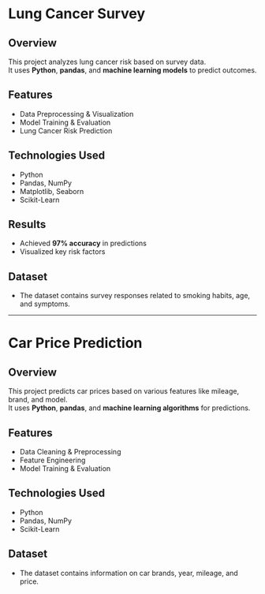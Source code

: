 # Lung Cancer Survey 

##  Overview  
This project analyzes lung cancer risk based on survey data.  
It uses **Python**, **pandas**, and **machine learning models** to predict outcomes.

## Features  
- Data Preprocessing & Visualization  
- Model Training & Evaluation  
- Lung Cancer Risk Prediction  

## Technologies Used  
- Python  
- Pandas, NumPy  
- Matplotlib, Seaborn  
- Scikit-Learn  

##  Results  
- Achieved **97% accuracy** in predictions  
- Visualized key risk factors  

##  Dataset  
- The dataset contains survey responses related to smoking habits, age, and symptoms.  


---

#  Car Price Prediction  

##  Overview  
This project predicts car prices based on various features like mileage, brand, and model.  
It uses **Python**, **pandas**, and **machine learning algorithms** for predictions.  

## Features  
- Data Cleaning & Preprocessing  
- Feature Engineering  
- Model Training & Evaluation  

## Technologies Used  
- Python  
- Pandas, NumPy   
- Scikit-Learn  
 
##  Dataset  
- The dataset contains information on car brands, year, mileage, and price.  
